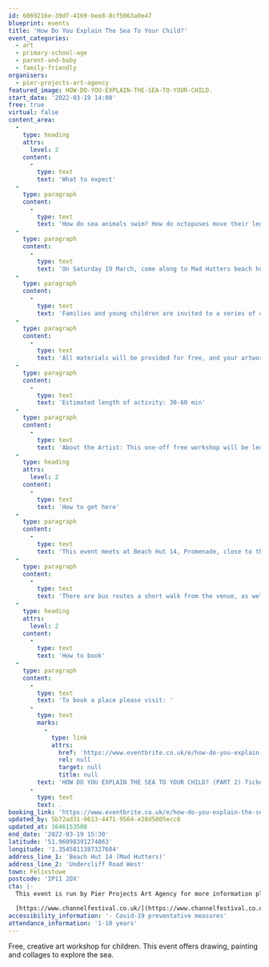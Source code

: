 ```yaml
---
id: 6069216e-39df-4169-bee8-8cf5063a0e47
blueprint: events
title: 'How Do You Explain The Sea To Your Child?'
event_categories:
  - art
  - primary-school-age
  - parent-and-baby
  - family-friendly
organisers:
  - pier-projects-art-agency
featured_image: HOW-DO-YOU-EXPLAIN-THE-SEA-TO-YOUR-CHILD.
start_date: '2022-03-19 14:00'
free: true
virtual: false
content_area:
  -
    type: heading
    attrs:
      level: 2
    content:
      -
        type: text
        text: 'What to expect'
  -
    type: paragraph
    content:
      -
        type: text
        text: 'How do sea animals swim? How do octopuses move their legs in the water? How can we create the colour of the sea?'
  -
    type: paragraph
    content:
      -
        type: text
        text: 'On Saturday 19 March, come along to Mad Hutters beach hut in Felixstowe between 2pm and 3.30pm for a free creative workshop for children. Bring your own picnic mat and comfy clothes you don''t mind getting paint on!'
  -
    type: paragraph
    content:
      -
        type: text
        text: 'Families and young children are invited to a series of creative activities including sensory art, collage, messy play, painting and lettering. This workshop is open to all, but designed for children aged 1 - 10 years old.'
  -
    type: paragraph
    content:
      -
        type: text
        text: 'All materials will be provided for free, and your artwork is yours to keep.'
  -
    type: paragraph
    content:
      -
        type: text
        text: 'Estimated length of activity: 30-60 min'
  -
    type: paragraph
    content:
      -
        type: text
        text: 'About the Artist: This one-off free workshop will be led by Yva Jung who is an artist and mother of two young children. Yva is an experienced workshop leader and a recipient of many public grants including Art Council National Lottery Project Grants.'
  -
    type: heading
    attrs:
      level: 2
    content:
      -
        type: text
        text: 'How to get here'
  -
    type: paragraph
    content:
      -
        type: text
        text: 'This event meets at Beach Hut 14, Promenade, close to the Spa Pavilion, Felixstowe.'
  -
    type: paragraph
    content:
      -
        type: text
        text: 'There are bus routes a short walk from the venue, as well as car parks nearby.'
  -
    type: heading
    attrs:
      level: 2
    content:
      -
        type: text
        text: 'How to book'
  -
    type: paragraph
    content:
      -
        type: text
        text: 'To book a place please visit: '
      -
        type: text
        marks:
          -
            type: link
            attrs:
              href: 'https://www.eventbrite.co.uk/e/how-do-you-explain-the-sea-to-your-child-part-2-tickets-263720323587?aff=ebdsoporgprofile'
              rel: null
              target: null
              title: null
        text: 'HOW DO YOU EXPLAIN THE SEA TO YOUR CHILD? (PART 2) Tickets, Sat 19 Mar 2022 at 14:00 | Eventbrite'
      -
        type: text
        text: .
booking_link: 'https://www.eventbrite.co.uk/e/how-do-you-explain-the-sea-to-your-child-part-2-tickets-263720323587?aff=ebdsoporgprofile'
updated_by: 5b72ad31-9613-4471-9564-e28d5005ecc0
updated_at: 1646153508
end_date: '2022-03-19 15:30'
latitude: '51.96098391274863'
longitude: '1.3545811387327684'
address_line_1: 'Beach Hut 14 (Mad Hutters)'
address_line_2: 'Undercliff Road West'
town: Felixstowe
postcode: 'IP11 2DX'
cta: |-
  This event is run by Pier Projects Art Agency for more information please get in touch via:

  [https://www.channelfestival.co.uk/](https://www.channelfestival.co.uk/)
accessibility_information: '- Covid-19 preventative measures'
attendance_information: '1-10 years'
---
```

Free, creative art workshop for children. This event offers drawing, painting and collages to explore the sea.